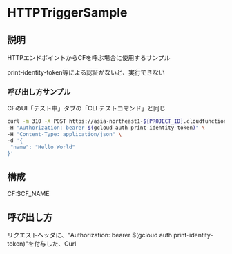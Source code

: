 # HTTPTriggerSample

## 説明
HTTPエンドポイントからCFを呼ぶ場合に使用するサンプル

print-identity-token等による認証がないと、実行できない

### 呼び出し方サンプル

CFのUI「テスト中」タブの「CLI テストコマンド」と同じ

```sh
curl -m 310 -X POST https://asia-northeast1-${PROJECT_ID}.cloudfunctions.net/${CF_NAME} \
-H "Authorization: bearer $(gcloud auth print-identity-token)" \
-H "Content-Type: application/json" \
-d '{
 "name": "Hello World"
}'
```


## 構成
CF:$CF_NAME

## 呼び出し方

リクエストヘッダに、"Authorization: bearer $(gcloud auth print-identity-token)"を付与した、Curl
